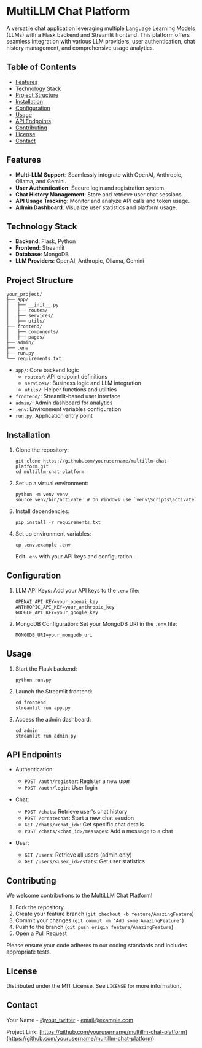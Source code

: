# MultiLLM Chat Platform

A versatile chat application leveraging multiple Language Learning Models (LLMs) with a Flask backend and Streamlit frontend. This platform offers seamless integration with various LLM providers, user authentication, chat history management, and comprehensive usage analytics.

## Table of Contents
- [Features](#features)
- [Technology Stack](#technology-stack)
- [Project Structure](#project-structure)
- [Installation](#installation)
- [Configuration](#configuration)
- [Usage](#usage)
- [API Endpoints](#api-endpoints)
- [Contributing](#contributing)
- [License](#license)
- [Contact](#contact)

## Features

- **Multi-LLM Support**: Seamlessly integrate with OpenAI, Anthropic, Ollama, and Gemini.
- **User Authentication**: Secure login and registration system.
- **Chat History Management**: Store and retrieve user chat sessions.
- **API Usage Tracking**: Monitor and analyze API calls and token usage.
- **Admin Dashboard**: Visualize user statistics and platform usage.

## Technology Stack

- **Backend**: Flask, Python
- **Frontend**: Streamlit
- **Database**: MongoDB
- **LLM Providers**: OpenAI, Anthropic, Ollama, Gemini

## Project Structure

```
your_project/
├── app/
│   ├── __init__.py
│   ├── routes/
│   ├── services/
│   ├── utils/
├── frontend/
│   ├── components/
│   ├── pages/
├── admin/
├── .env
├── run.py
└── requirements.txt
```

- `app/`: Core backend logic
  - `routes/`: API endpoint definitions
  - `services/`: Business logic and LLM integration
  - `utils/`: Helper functions and utilities
- `frontend/`: Streamlit-based user interface
- `admin/`: Admin dashboard for analytics
- `.env`: Environment variables configuration
- `run.py`: Application entry point

## Installation

1. Clone the repository:
   ```
   git clone https://github.com/yourusername/multillm-chat-platform.git
   cd multillm-chat-platform
   ```

2. Set up a virtual environment:
   ```
   python -m venv venv
   source venv/bin/activate  # On Windows use `venv\Scripts\activate`
   ```

3. Install dependencies:
   ```
   pip install -r requirements.txt
   ```

4. Set up environment variables:
   ```
   cp .env.example .env
   ```
   Edit `.env` with your API keys and configuration.

## Configuration

1. LLM API Keys:
   Add your API keys to the `.env` file:
   ```
   OPENAI_API_KEY=your_openai_key
   ANTHROPIC_API_KEY=your_anthropic_key
   GOOGLE_API_KEY=your_google_key
   ```

2. MongoDB Configuration:
   Set your MongoDB URI in the `.env` file:
   ```
   MONGODB_URI=your_mongodb_uri
   ```

## Usage

1. Start the Flask backend:
   ```
   python run.py
   ```

2. Launch the Streamlit frontend:
   ```
   cd frontend
   streamlit run app.py
   ```

3. Access the admin dashboard:
   ```
   cd admin
   streamlit run admin.py
   ```

## API Endpoints

- Authentication:
  - `POST /auth/register`: Register a new user
  - `POST /auth/login`: User login

- Chat:
  - `POST /chats`: Retrieve user's chat history
  - `POST /createchat`: Start a new chat session
  - `GET /chats/<chat_id>`: Get specific chat details
  - `POST /chats/<chat_id>/messages`: Add a message to a chat

- User:
  - `GET /users`: Retrieve all users (admin only)
  - `GET /users/<user_id>/stats`: Get user statistics

## Contributing

We welcome contributions to the MultiLLM Chat Platform!

1. Fork the repository
2. Create your feature branch (`git checkout -b feature/AmazingFeature`)
3. Commit your changes (`git commit -m 'Add some AmazingFeature'`)
4. Push to the branch (`git push origin feature/AmazingFeature`)
5. Open a Pull Request

Please ensure your code adheres to our coding standards and includes appropriate tests.

## License

Distributed under the MIT License. See `LICENSE` for more information.

## Contact

Your Name - [@your_twitter](https://twitter.com/your_twitter) - email@example.com

Project Link: [https://github.com/yourusername/multillm-chat-platform](https://github.com/yourusername/multillm-chat-platform)

